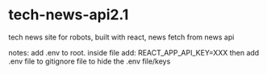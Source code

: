 # tech-news-api2.1
tech news site for robots, built with react, news fetch from news api

notes: add .env to root. inside file add:  REACT_APP_API_KEY=XXX
then add .env file to gitignore file to hide the .env file/keys
